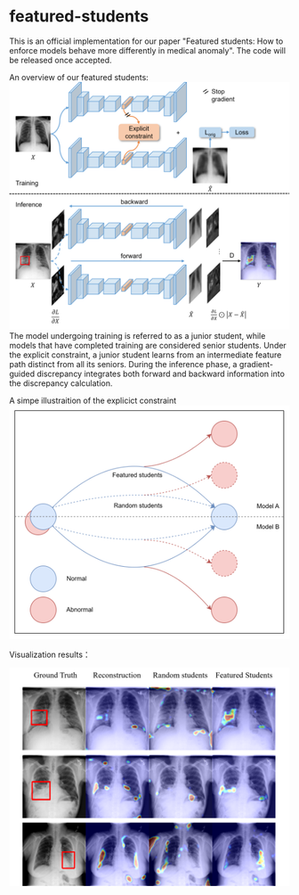 # featured-students
This is an official implementation for our paper "Featured students: How to enforce models behave more differently in medical 
anomaly". The code will be released once accepted.

An overview of our featured students: 
![alt text](https://github.com/Rubiscol/featured-students/blob/main/images/structure.png)
The model undergoing training is referred to as a junior student, while models that have completed training are considered senior students. Under the explicit constraint, a junior student learns from an intermediate feature path distinct from all its seniors. During the inference phase, a gradient-guided discrepancy integrates both forward and backward information into the discrepancy calculation.

A simpe illustraition of the explicict constraint
![alt text](https://github.com/Rubiscol/featured-students/blob/main/images/Picture5.png)

Visualization results：

![alt text](https://github.com/Rubiscol/featured-students/blob/main/images/visual.png)
